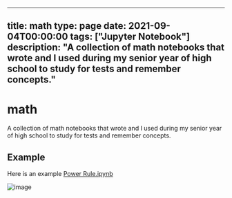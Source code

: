
---
title: math
type: page
date: 2021-09-04T00:00:00
tags: ["Jupyter Notebook"]
description: "A collection of math notebooks that wrote and I used during my senior year of high school to study for tests and remember concepts."
---


# math

A collection of math notebooks that wrote and I used during my senior year of high school to study for tests and remember concepts.

## Example
Here is an example [Power Rule.ipynb](https://github.com/JakeRoggenbuck/math/blob/main/Power%20Rule.ipynb)

![image](https://user-images.githubusercontent.com/35516367/185851639-e01fd0ac-1c17-4de2-8150-bff51f776ff5.png)
